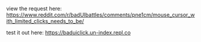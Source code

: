 
view the request here: https://www.reddit.com/r/badUIbattles/comments/pne1cm/mouse_cursor_with_limited_clicks_needs_to_be/

test it out here: https://baduiclick.un-index.repl.co
